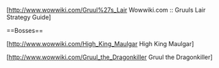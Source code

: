 [http://www.wowwiki.com/Gruul%27s_Lair Wowwiki.com :: Gruuls Lair Strategy Guide]

==Bosses==

[http://www.wowwiki.com/High_King_Maulgar High King Maulgar]

[http://www.wowwiki.com/Gruul_the_Dragonkiller Gruul the Dragonkiller]